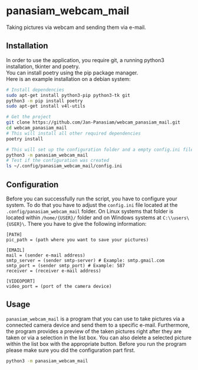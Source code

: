 # panasiam_webcam_mail

Taking pictures via webcam and sending them via e-mail.

## Installation

In order to use the application, you require git, a running python3 installation, tkinter and poetry.  
You can install poetry using the pip package manager.  
Here is an example installation on a debian system:
```bash
# Install dependencies
sudo apt-get install python3-pip python3-tk git
python3 -m pip install poetry
sudo apt-get install v4l-utils

# Get the project
git clone https://github.com/Jan-Panasiam/webcam_panasiam_mail.git
cd webcam_panasiam_mail
# This will install all other required dependencies
poetry install

# This will set up the configuration folder and a empty config.ini file.
python3 -m panasiam_webcam_mail
# Test if the configuration was created
ls ~/.config/panasiam_webcam_mail/config.ini
```

## Configuration

Before you can successfully run the script, you have to configure your system. To do that you have to adjust the `config.ini` file located at the `.config/panasiam_webcam_mail` folder.
On Linux systems that folder is located within `/home/{USER}/` folder and on Windows systems at `C:\\users\{USER}\`.
There you have to give the following information:
```
[PATH]
pic_path = (path where you want to save your pictures)

[EMAIL]
mail = (sender e-mail address)
smtp_server = (sender smtp-server) # Example: smtp.gmail.com
smtp_port = (sender smtp_port) # Example: 587
receiver = (receiver e-mail address)

[VIDEOPORT]
video_port = (port of the camera device)
```

## Usage

`panasiam_webcam_mail` is a program that you can use to take pictures via a connected camera device and send them to a specific e-mail. Furthermore, the program provides a preview of the taken pictures right after they are taken or via a selection in the list box. You can also delete a selected picture within the list box with the appropriate button. Before you run the program please make sure you did the configuration part first.
```bash
python3 -m panasiam_webcam_mail
```
